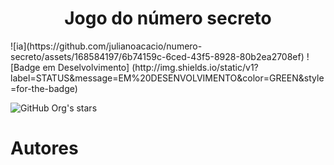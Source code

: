 <h1 align = "center"> Jogo do número secreto </h1>
![ia](https://github.com/julianoacacio/numero-secreto/assets/168584197/6b74159c-6ced-43f5-8928-80b2ea2708ef)
![Badge em Deselvolvimento] (http://img.shields.io/static/v1?label=STATUS&message=EM%20DESENVOLVIMENTO&color=GREEN&style=for-the-badge)
<p align="center">

![GitHub Org's stars](https://img.shields.io/github/stars/camilafernanda?style=social)
# Autores
